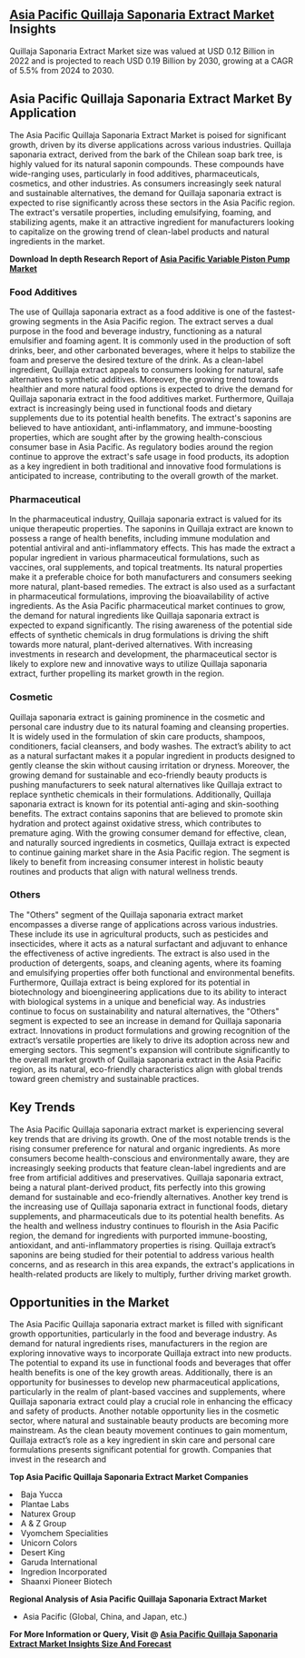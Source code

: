 <h2><a href="https://www.verifiedmarketreports.com/download-sample/?rid=335802&amp;utm_source=Github-Feb&amp;utm_medium=225" target="_blank">Asia Pacific Quillaja Saponaria Extract Market</a> Insights</h2><p>Quillaja Saponaria Extract Market size was valued at USD 0.12 Billion in 2022 and is projected to reach USD 0.19 Billion by 2030, growing at a CAGR of 5.5% from 2024 to 2030.</p><p><h2>Asia Pacific Quillaja Saponaria Extract Market By Application</h2> <p>The Asia Pacific Quillaja Saponaria Extract Market is poised for significant growth, driven by its diverse applications across various industries. Quillaja saponaria extract, derived from the bark of the Chilean soap bark tree, is highly valued for its natural saponin compounds. These compounds have wide-ranging uses, particularly in food additives, pharmaceuticals, cosmetics, and other industries. As consumers increasingly seek natural and sustainable alternatives, the demand for Quillaja saponaria extract is expected to rise significantly across these sectors in the Asia Pacific region. The extract's versatile properties, including emulsifying, foaming, and stabilizing agents, make it an attractive ingredient for manufacturers looking to capitalize on the growing trend of clean-label products and natural ingredients in the market. <p><strong>Download In depth Research Report of <a href="https://www.verifiedmarketreports.com/download-sample/?rid=236118&amp;utm_source=Pulse-Dec&amp;utm_medium=225" target="_blank">Asia Pacific Variable Piston Pump Market</a></strong></p></p> <h3>Food Additives</h3> <p>The use of Quillaja saponaria extract as a food additive is one of the fastest-growing segments in the Asia Pacific region. The extract serves a dual purpose in the food and beverage industry, functioning as a natural emulsifier and foaming agent. It is commonly used in the production of soft drinks, beer, and other carbonated beverages, where it helps to stabilize the foam and preserve the desired texture of the drink. As a clean-label ingredient, Quillaja extract appeals to consumers looking for natural, safe alternatives to synthetic additives. Moreover, the growing trend towards healthier and more natural food options is expected to drive the demand for Quillaja saponaria extract in the food additives market. Furthermore, Quillaja extract is increasingly being used in functional foods and dietary supplements due to its potential health benefits. The extract's saponins are believed to have antioxidant, anti-inflammatory, and immune-boosting properties, which are sought after by the growing health-conscious consumer base in Asia Pacific. As regulatory bodies around the region continue to approve the extract's safe usage in food products, its adoption as a key ingredient in both traditional and innovative food formulations is anticipated to increase, contributing to the overall growth of the market. <h3>Pharmaceutical</h3> <p>In the pharmaceutical industry, Quillaja saponaria extract is valued for its unique therapeutic properties. The saponins in Quillaja extract are known to possess a range of health benefits, including immune modulation and potential antiviral and anti-inflammatory effects. This has made the extract a popular ingredient in various pharmaceutical formulations, such as vaccines, oral supplements, and topical treatments. Its natural properties make it a preferable choice for both manufacturers and consumers seeking more natural, plant-based remedies. The extract is also used as a surfactant in pharmaceutical formulations, improving the bioavailability of active ingredients. As the Asia Pacific pharmaceutical market continues to grow, the demand for natural ingredients like Quillaja saponaria extract is expected to expand significantly. The rising awareness of the potential side effects of synthetic chemicals in drug formulations is driving the shift towards more natural, plant-derived alternatives. With increasing investments in research and development, the pharmaceutical sector is likely to explore new and innovative ways to utilize Quillaja saponaria extract, further propelling its market growth in the region. <h3>Cosmetic</h3> <p>Quillaja saponaria extract is gaining prominence in the cosmetic and personal care industry due to its natural foaming and cleansing properties. It is widely used in the formulation of skin care products, shampoos, conditioners, facial cleansers, and body washes. The extract’s ability to act as a natural surfactant makes it a popular ingredient in products designed to gently cleanse the skin without causing irritation or dryness. Moreover, the growing demand for sustainable and eco-friendly beauty products is pushing manufacturers to seek natural alternatives like Quillaja extract to replace synthetic chemicals in their formulations. Additionally, Quillaja saponaria extract is known for its potential anti-aging and skin-soothing benefits. The extract contains saponins that are believed to promote skin hydration and protect against oxidative stress, which contributes to premature aging. With the growing consumer demand for effective, clean, and naturally sourced ingredients in cosmetics, Quillaja extract is expected to continue gaining market share in the Asia Pacific region. The segment is likely to benefit from increasing consumer interest in holistic beauty routines and products that align with natural wellness trends. <h3>Others</h3> <p>The "Others" segment of the Quillaja saponaria extract market encompasses a diverse range of applications across various industries. These include its use in agricultural products, such as pesticides and insecticides, where it acts as a natural surfactant and adjuvant to enhance the effectiveness of active ingredients. The extract is also used in the production of detergents, soaps, and cleaning agents, where its foaming and emulsifying properties offer both functional and environmental benefits. Furthermore, Quillaja extract is being explored for its potential in biotechnology and bioengineering applications due to its ability to interact with biological systems in a unique and beneficial way. As industries continue to focus on sustainability and natural alternatives, the "Others" segment is expected to see an increase in demand for Quillaja saponaria extract. Innovations in product formulations and growing recognition of the extract’s versatile properties are likely to drive its adoption across new and emerging sectors. This segment's expansion will contribute significantly to the overall market growth of Quillaja saponaria extract in the Asia Pacific region, as its natural, eco-friendly characteristics align with global trends toward green chemistry and sustainable practices. <h2>Key Trends</h2> <p>The Asia Pacific Quillaja saponaria extract market is experiencing several key trends that are driving its growth. One of the most notable trends is the rising consumer preference for natural and organic ingredients. As more consumers become health-conscious and environmentally aware, they are increasingly seeking products that feature clean-label ingredients and are free from artificial additives and preservatives. Quillaja saponaria extract, being a natural plant-derived product, fits perfectly into this growing demand for sustainable and eco-friendly alternatives. Another key trend is the increasing use of Quillaja saponaria extract in functional foods, dietary supplements, and pharmaceuticals due to its potential health benefits. As the health and wellness industry continues to flourish in the Asia Pacific region, the demand for ingredients with purported immune-boosting, antioxidant, and anti-inflammatory properties is rising. Quillaja extract’s saponins are being studied for their potential to address various health concerns, and as research in this area expands, the extract's applications in health-related products are likely to multiply, further driving market growth. <h2>Opportunities in the Market</h2> <p>The Asia Pacific Quillaja saponaria extract market is filled with significant growth opportunities, particularly in the food and beverage industry. As demand for natural ingredients rises, manufacturers in the region are exploring innovative ways to incorporate Quillaja extract into new products. The potential to expand its use in functional foods and beverages that offer health benefits is one of the key growth areas. Additionally, there is an opportunity for businesses to develop new pharmaceutical applications, particularly in the realm of plant-based vaccines and supplements, where Quillaja saponaria extract could play a crucial role in enhancing the efficacy and safety of products. Another notable opportunity lies in the cosmetic sector, where natural and sustainable beauty products are becoming more mainstream. As the clean beauty movement continues to gain momentum, Quillaja extract’s role as a key ingredient in skin care and personal care formulations presents significant potential for growth. Companies that invest in the research and</p><p><strong>Top Asia Pacific Quillaja Saponaria Extract Market Companies</strong></p><div data-test-id=""><p><li>Baja Yucca</li><li> Plantae Labs</li><li> Naturex Group</li><li> A & Z Group</li><li> Vyomchem Specialities</li><li> Unicorn Colors</li><li> Desert King</li><li> Garuda International</li><li> Ingredion Incorporated</li><li> Shaanxi Pioneer Biotech</li></p><div><strong>Regional Analysis of&nbsp;Asia Pacific Quillaja Saponaria Extract Market</strong></div><ul><li dir="ltr"><p dir="ltr">Asia Pacific (Global, China, and Japan, etc.)</p></li></ul><p><strong>For More Information or Query, Visit @&nbsp;</strong><strong><a href="https://www.verifiedmarketreports.com/product/quillaja-saponaria-extract-market/?utm_source=Github-Feb&amp;utm_medium=225" target="_blank">Asia Pacific Quillaja Saponaria Extract Market Insights Size And Forecast</a></strong></p></div><h2>&nbsp;</h2><div data-test-id="">&nbsp;</div>
